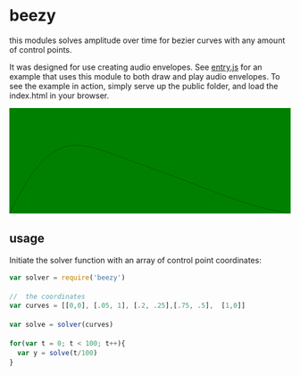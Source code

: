 # beezy

this modules solves amplitude over time for bezier curves with any amount of control points.

It was designed for use creating audio envelopes. See [entry.js](entry.js) for an example that uses this module to both draw and play audio envelopes.  To see the example in action, simply serve up the public folder, and load the index.html in your browser.

![ugly demo](public/beezy.png)


## usage

Initiate the solver function with an array of control point coordinates:

```js
var solver = require('beezy')

//  the coordinates
var curves = [[0,0], [.05, 1], [.2, .25],[.75, .5],  [1,0]]

var solve = solver(curves)

for(var t = 0; t < 100; t++){
  var y = solve(t/100)
}

```

